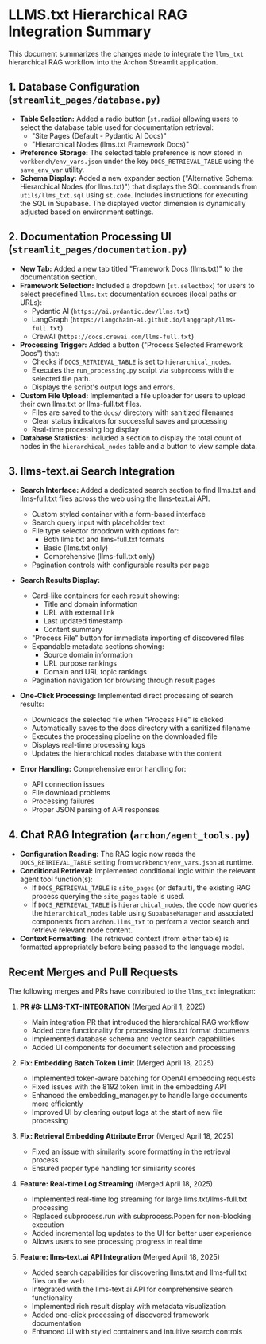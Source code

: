 # LLMS.txt Hierarchical RAG Integration Summary

This document summarizes the changes made to integrate the `llms_txt` hierarchical RAG workflow into the Archon Streamlit application.

## 1. Database Configuration (`streamlit_pages/database.py`)

- **Table Selection:** Added a radio button (`st.radio`) allowing users to select the database table used for documentation retrieval:
  - "Site Pages (Default - Pydantic AI Docs)"
  - "Hierarchical Nodes (llms.txt Framework Docs)"
- **Preference Storage:** The selected table preference is now stored in `workbench/env_vars.json` under the key `DOCS_RETRIEVAL_TABLE` using the `save_env_var` utility.
- **Schema Display:** Added a new expander section ("Alternative Schema: Hierarchical Nodes (for llms.txt)") that displays the SQL commands from `utils/llms_txt.sql` using `st.code`. Includes instructions for executing the SQL in Supabase. The displayed vector dimension is dynamically adjusted based on environment settings.

## 2. Documentation Processing UI (`streamlit_pages/documentation.py`)

- **New Tab:** Added a new tab titled "Framework Docs (llms.txt)" to the documentation section.
- **Framework Selection:** Included a dropdown (`st.selectbox`) for users to select predefined `llms.txt` documentation sources (local paths or URLs):
  - Pydantic AI (`https://ai.pydantic.dev/llms.txt`)
  - LangGraph (`https://langchain-ai.github.io/langgraph/llms-full.txt`)
  - CrewAI (`https://docs.crewai.com/llms-full.txt`)
- **Processing Trigger:** Added a button ("Process Selected Framework Docs") that:
  - Checks if `DOCS_RETRIEVAL_TABLE` is set to `hierarchical_nodes`.
  - Executes the `run_processing.py` script via `subprocess` with the selected file path.
  - Displays the script's output logs and errors.
- **Custom File Upload:** Implemented a file uploader for users to upload their own llms.txt or llms-full.txt files.
  - Files are saved to the `docs/` directory with sanitized filenames
  - Clear status indicators for successful saves and processing
  - Real-time processing log display
- **Database Statistics:** Included a section to display the total count of nodes in the `hierarchical_nodes` table and a button to view sample data.

## 3. llms-text.ai Search Integration

- **Search Interface:** Added a dedicated search section to find llms.txt and llms-full.txt files across the web using the llms-text.ai API.

  - Custom styled container with a form-based interface
  - Search query input with placeholder text
  - File type selector dropdown with options for:
    - Both llms.txt and llms-full.txt formats
    - Basic (llms.txt only)
    - Comprehensive (llms-full.txt only)
  - Pagination controls with configurable results per page

- **Search Results Display:**

  - Card-like containers for each result showing:
    - Title and domain information
    - URL with external link
    - Last updated timestamp
    - Content summary
  - "Process File" button for immediate importing of discovered files
  - Expandable metadata sections showing:
    - Source domain information
    - URL purpose rankings
    - Domain and URL topic rankings
  - Pagination navigation for browsing through result pages

- **One-Click Processing:** Implemented direct processing of search results:

  - Downloads the selected file when "Process File" is clicked
  - Automatically saves to the docs directory with a sanitized filename
  - Executes the processing pipeline on the downloaded file
  - Displays real-time processing logs
  - Updates the hierarchical nodes database with the content

- **Error Handling:** Comprehensive error handling for:
  - API connection issues
  - File download problems
  - Processing failures
  - Proper JSON parsing of API responses

## 4. Chat RAG Integration (`archon/agent_tools.py`)

- **Configuration Reading:** The RAG logic now reads the `DOCS_RETRIEVAL_TABLE` setting from `workbench/env_vars.json` at runtime.
- **Conditional Retrieval:** Implemented conditional logic within the relevant agent tool function(s):
  - If `DOCS_RETRIEVAL_TABLE` is `site_pages` (or default), the existing RAG process querying the `site_pages` table is used.
  - If `DOCS_RETRIEVAL_TABLE` is `hierarchical_nodes`, the code now queries the `hierarchical_nodes` table using `SupabaseManager` and associated components from `archon.llms_txt` to perform a vector search and retrieve relevant node content.
- **Context Formatting:** The retrieved context (from either table) is formatted appropriately before being passed to the language model.

## Recent Merges and Pull Requests

The following merges and PRs have contributed to the `llms_txt` integration:

1. **PR #8: LLMS-TXT-INTEGRATION** (Merged April 1, 2025)

   - Main integration PR that introduced the hierarchical RAG workflow
   - Added core functionality for processing llms.txt format documents
   - Implemented database schema and vector search capabilities
   - Added UI components for document selection and processing

2. **Fix: Embedding Batch Token Limit** (Merged April 18, 2025)

   - Implemented token-aware batching for OpenAI embedding requests
   - Fixed issues with the 8192 token limit in the embedding API
   - Enhanced the embedding_manager.py to handle large documents more efficiently
   - Improved UI by clearing output logs at the start of new file processing

3. **Fix: Retrieval Embedding Attribute Error** (Merged April 18, 2025)

   - Fixed an issue with similarity score formatting in the retrieval process
   - Ensured proper type handling for similarity scores

4. **Feature: Real-time Log Streaming** (Merged April 18, 2025)

   - Implemented real-time log streaming for large llms.txt/llms-full.txt processing
   - Replaced subprocess.run with subprocess.Popen for non-blocking execution
   - Added incremental log updates to the UI for better user experience
   - Allows users to see processing progress in real time

5. **Feature: llms-text.ai API Integration** (Merged April 18, 2025)
   - Added search capabilities for discovering llms.txt and llms-full.txt files on the web
   - Integrated with the llms-text.ai API for comprehensive search functionality
   - Implemented rich result display with metadata visualization
   - Added one-click processing of discovered framework documentation
   - Enhanced UI with styled containers and intuitive search controls
